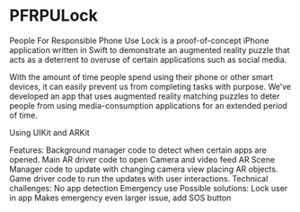 # PFRPULock
People For Responsible Phone Use Lock is a proof-of-concept iPhone application written in Swift to demonstrate an augmented reality puzzle that 
acts as a deterrent to overuse of certain applications such as social media.

With the amount of time people spend using their phone or other smart devices, it can easily prevent us from completing tasks with purpose. We’ve developed an app that uses augmented reality matching puzzles to deter people from using media-consumption applications for an extended period of time.

Using UIKit and ARKit

Features: 
Background manager code to detect when certain apps are opened.
Main AR driver code to open Camera and video feed
AR Scene Manager code to update with changing camera view placing AR objects.
Game driver code to run the updates with user interactions.
Technical challenges:
No app detection
Emergency use
Possible solutions:
Lock user in app
Makes emergency
even larger issue,
add SOS button

